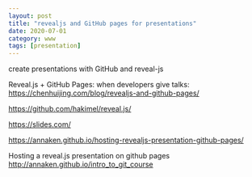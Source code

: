 ```yaml
---
layout: post
title: "revealjs and GitHub pages for presentations"
date: 2020-07-01
category: www
tags: [presentation]
---
```


create presentations with GitHub and reveal-js


Reveal.js + GitHub Pages: when developers give talks:
https://chenhuijing.com/blog/revealjs-and-github-pages/


https://github.com/hakimel/reveal.js/

https://slides.com/


https://annaken.github.io/hosting-revealjs-presentation-github-pages/


Hosting a reveal.js presentation on github pages
http://annaken.github.io/intro_to_git_course

